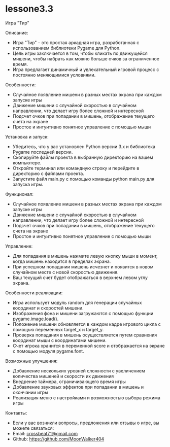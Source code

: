 # lessone3.3

Игра "Тир"

Описание:
- Игра "Тир" - это простая аркадная игра, разработанная с использованием библиотеки Pygame для Python. 
- Цель игры заключается в том, чтобы кликать по движущейся мишени, чтобы набрать как можно больше очков за ограниченное время. 
- Игра предлагает динамичный и увлекательный игровой процесс с постоянно меняющимися условиями.

Особенности:
- Случайное появление мишени в разных местах экрана при каждом запуске игры
- Движение мишени с случайной скоростью в случайном направлении, что делает игру более сложной и интересной
- Подсчет очков при попадании в мишень, отображение текущего счета на экране
- Простое и интуитивно понятное управление с помощью мыши

Установка и запуск:
- Убедитесь, что у вас установлен Python версии 3.x и библиотека Pygame последней версии.
- Скопируйте файлы проекта в выбранную директорию на вашем компьютере.
- Откройте терминал или командную строку и перейдите в директорию с файлами проекта.
- Запустите файл main.py с помощью команды python main.py для запуска игры.

Функционал:
- Случайное появление мишени в разных местах экрана при каждом запуске игры
- Движение мишени с случайной скоростью в случайном направлении, что делает игру более сложной и интересной
- Подсчет очков при попадании в мишень, отображение текущего счета на экране
- Простое и интуитивно понятное управление с помощью мыши

Управление:
- Для попадания в мишень нажмите левую кнопку мыши в момент, когда мишень находится в пределах экрана.
- При успешном попадании мишень исчезнет и появится в новом случайном месте с новой скоростью движения.
- Ваш текущий счет будет отображаться в верхнем левом углу экрана.


Особенности реализации:
- Игра использует модуль random для генерации случайных координат и скоростей мишени.
- Изображения фона и мишени загружаются с помощью функции pygame.image.load().
- Положение мишени обновляется в каждом кадре игрового цикла с помощью переменных target_x и target_y.
- Проверка попадания в мишень осуществляется путем сравнения координат мыши с координатами мишени.
- Счет игрока хранится в переменной score и отображается на экране с помощью модуля pygame.font.


Возможные улучшения:
- Добавление нескольких уровней сложности с увеличением количества мишеней и скорости их движения
- Внедрение таймера, ограничивающего время игры
- Добавление звуковых эффектов при попадании в мишень и окончании игры
- Реализация меню с настройками и возможностью выбора режима игры


Контакты:
- Если у вас возникли вопросы, предложения или отзывы о игре, вы можете связаться:
- Email: crossbeat71@gmail.com
- Github: https://github.com/MoonWalker404
